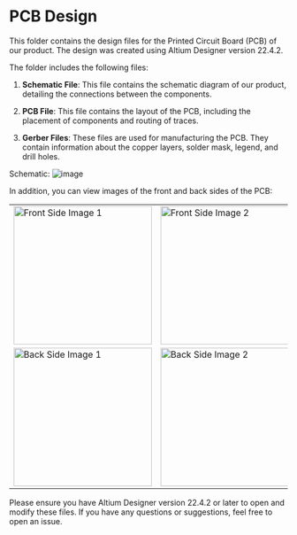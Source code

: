 # PCB Design

This folder contains the design files for the Printed Circuit Board (PCB) of our product. The design was created using Altium Designer version 22.4.2.

The folder includes the following files:

1. **Schematic File**: This file contains the schematic diagram of our product, detailing the connections between the components.

2. **PCB File**: This file contains the layout of the PCB, including the placement of components and routing of traces.

3. **Gerber Files**: These files are used for manufacturing the PCB. They contain information about the copper layers, solder mask, legend, and drill holes.

Schematic:
![image](https://github.com/PRABUDDHIKAMWR/IOT_Based_Smart_Gas_Leakage_Detector/assets/117188107/325e3494-aa8a-47dd-b426-101363fc6fbd)


In addition, you can view images of the front and back sides of the PCB:

<table>
  <tr>
    <td> <img src="https://github.com/PRABUDDHIKAMWR/IOT_Based_Smart_Gas_Leakage_Detector/assets/117188107/d0c6aa7b-3ea1-45e7-8711-8c75319aa753" alt="Front Side Image 1" style="width: 250px;"/> </td>
    <td> <img src="https://github.com/PRABUDDHIKAMWR/IOT_Based_Smart_Gas_Leakage_Detector/assets/117188107/9f11978d-dd18-417a-8ed1-d2738a3db0e1" alt="Front Side Image 2" style="width: 250px;"/> </td>
    <td> <img src="https://github.com/PRABUDDHIKAMWR/IOT_Based_Smart_Gas_Leakage_Detector/assets/117188107/29d9572d-769c-41f7-a21c-77a4a1e5fc74" alt="Front Side Image 3" style="width: 250px;"/> </td>
  </tr>
  <tr>
    <td> <img src="https://github.com/PRABUDDHIKAMWR/IOT_Based_Smart_Gas_Leakage_Detector/assets/117188107/c73093b8-4825-4fb9-bcf6-1d90f56039d3" alt="Back Side Image 1" style="width: 250px;"/> </td>
    <td> <img src="https://github.com/PRABUDDHIKAMWR/IOT_Based_Smart_Gas_Leakage_Detector/assets/117188107/a4c6e383-80af-479d-9953-0cac523fe18c" alt="Back Side Image 2" style="width: 250px;"/> </td>
    <td> <img src="https://github.com/PRABUDDHIKAMWR/IOT_Based_Smart_Gas_Leakage_Detector/assets/117188107/d971870c-20b5-4ed2-a14e-36e05656be82" alt="Back Side Image 3" style="width: 250px;"/> </td>
  </tr>
</table>



Please ensure you have Altium Designer version 22.4.2 or later to open and modify these files. If you have any questions or suggestions, feel free to open an issue.
